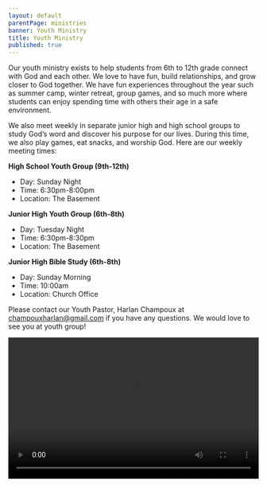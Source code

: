 ```yaml
---
layout: default
parentPage: ministries
banner: Youth Ministry
title: Youth Ministry
published: true
---
```

Our youth ministry exists to help students from 6th to 12th grade connect with God and each other. We love to have fun, build relationships, and grow closer to God together. We have fun experiences throughout the year such as summer camp, winter retreat, group games, and so much more where students can enjoy spending time with others their age in a safe environment. 

We also meet weekly in separate junior high and high school groups to study God’s word and discover his purpose for our lives. During this time, we also play games, eat snacks, and worship God. 
Here are our weekly meeting times:

**High School Youth Group (9th-12th)**
- Day: Sunday Night
- Time: 6:30pm-8:00pm
- Location: The Basement

**Junior High Youth Group (6th-8th)**
- Day: Tuesday Night
- Time: 6:30pm-8:30pm
- Location: The Basement

**Junior High Bible Study (6th-8th)**
- Day: Sunday Morning
- Time: 10:00am
- Location: Church Office

Please contact our Youth Pastor, Harlan Champoux at [champouxharlan@gmail.com](mailto:champouxharlan@gmail.com) if you have any questions. We would love to see you at youth group!

<div style="max-width: 700px; max-height:393.75px">
  <div style="max-width: 700px;height: 0;padding-bottom: 56.25%; position: relative;">
    <video style="position: absolute; top:0; left: 0;width: 100%; height: 100%" src="https://res.cloudinary.com/deqkp2xjs/video/upload/v1544204635/videos/hume.mp4" controls></video>
  </div>
</div>
